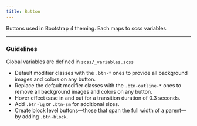 ```yaml
---
title: Button
---
```


Buttons used in Bootstrap 4 theming. Each maps to scss variables.

---
<h3 class ="sg-pattern-title">Guidelines</h3>
<p>Global variables are defined in <code>scss/_variables.scss</code></p>

<ul>
    <li>Default modifier classes with the <code>.btn-*</code> ones to provide all background images and colors on any button.
    </li>
    <li>Replace the default modifier classes with the <code>.btn-outline-*</code> ones to remove all background images and colors on any button.
    </li>
    <li>Hover effect ease in and out for a transition duration of 0.3 seconds.
    </li>
    <li>Add <code>.btn-lg</code> or <code>.btn-sm</code> for additional sizes.</li>
    <li>Create block level buttons—those that span the full width of a parent—by adding <code>.btn-block</code>.
    </li>
</ul>